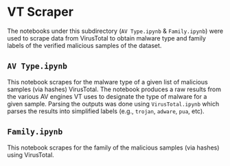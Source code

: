 # VT Scraper

The notebooks under this subdirectory (`AV Type.ipynb` & `Family.ipynb`) were used to scrape data from VirusTotal to obtain malware type and family labels of the verified malicious samples of the dataset.

## `AV Type.ipynb`

This notebook scrapes for the malware type of a given list of malicious samples (via hashes) VirusTotal. The notebook produces a raw results from the various AV engines VT uses to designate the type of malware for a given sample. Parsing the outputs was done using `VirusTotal.ipynb` which parses the results into simplified labels (e.g., `trojan`, `adware`, `pua`, etc).

## `Family.ipynb`

This notebook scrapes for the family of the malicious samples (via hashes) using VirusTotal.